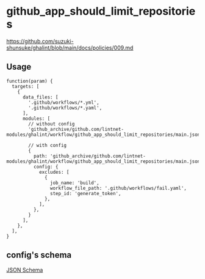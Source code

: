 # github_app_should_limit_repositories

https://github.com/suzuki-shunsuke/ghalint/blob/main/docs/policies/009.md

## Usage

```jsonnet
function(param) {
  targets: [
    {
      data_files: [
        '.github/workflows/*.yml',
        '.github/workflows/*.yaml',
      ],
      modules: [
        // without config
        'github_archive/github.com/lintnet-modules/ghalint/workflow/github_app_should_limit_repositories/main.jsonnet@00571db321e413d45be457f39e48cd4237399bb7:v0.3.0',

        // with config
        {
          path: 'github_archive/github.com/lintnet-modules/ghalint/workflow/github_app_should_limit_repositories/main.jsonnet@00571db321e413d45be457f39e48cd4237399bb7:v0.3.0',
          config: {
            excludes: [
              {
                job_name: 'build',
                workflow_file_path: '.github/workflows/fail.yaml',
                step_id: 'generate_token',
              },
            ],
          },
        }
      ],
    },
  ],
}
```

## config's schema

[JSON Schema](main_config_schema.json)
